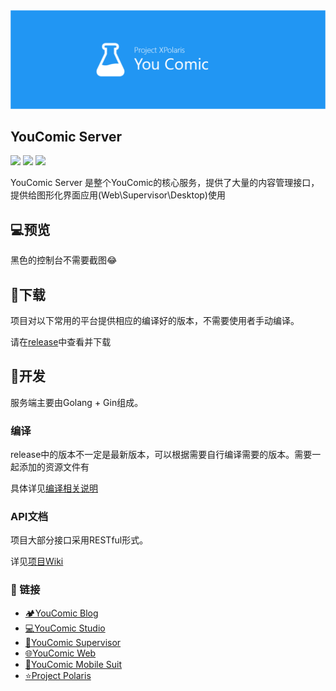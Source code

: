 <div align="center" >
    <img src="./arts/youcomic-banner.png" />
</div>

## YouComic Server

![](https://img.shields.io/badge/Project-Project%20Polaris-green)
![](https://img.shields.io/badge/Project-YouComic-green)
![](https://img.shields.io/badge/Version-1.0.0-yellow) 

YouComic Server 是整个YouComic的核心服务，提供了大量的内容管理接口，提供给图形化界面应用(Web\Supervisor\Desktop)使用

## 💻预览

黑色的控制台不需要截图😂

## 🌈下载
项目对以下常用的平台提供相应的编译好的版本，不需要使用者手动编译。

请在[release](https://github.com/Project-XPolaris/YouComic-Server/releases)中查看并下载
## 🔨开发

服务端主要由Golang + Gin组成。

### 编译
release中的版本不一定是最新版本，可以根据需要自行编译需要的版本。需要一起添加的资源文件有

具体详见[编译相关说明](./doc/compile.md)

### API文档
项目大部分接口采用RESTful形式。

详见[项目Wiki](https://github.com/Project-XPolaris/YouComic-Server/wiki)

### 🔗 链接
- [🏕️YouComic Blog](https://project-xpolaris.github.io/)
- [💻YouComic Studio](https://github.com/Project-XPolaris/YouComic-Studio)
- [🔨YouComic Supervisor](https://github.com/Project-XPolaris/YouComic-Supervisor)
- [🌐YouComic Web](https://github.com/Project-XPolaris/YouComic-Web)
- [📱YouComic Mobile Suit](https://github.com/Project-XPolaris/YouComic-Mobile-Suit)
- [⭐️Project Polaris](https://github.com/Project-XPolaris)
